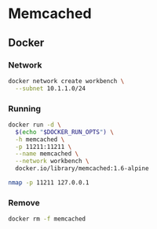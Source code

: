 # Memcached

## Docker

### Network

```sh
docker network create workbench \
  --subnet 10.1.1.0/24
```

### Running

```sh
docker run -d \
  $(echo "$DOCKER_RUN_OPTS") \
  -h memcached \
  -p 11211:11211 \
  --name memcached \
  --network workbench \
  docker.io/library/memcached:1.6-alpine
```

```sh
nmap -p 11211 127.0.0.1
```

### Remove

```sh
docker rm -f memcached
```
